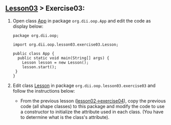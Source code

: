 ## [Lesson03](index.md) > Exercise03:

1. Open class [App](../../app/src/main/java/org/dii/oop/App.java) in package `org.dii.oop.App` and edit the code as display below: 
   ```
   package org.dii.oop;

   import org.dii.oop.lesson03.exercise03.Lesson;

   public class App {
     public static void main(String[] args) {
       Lesson lesson = new Lesson();
       lesson.start();
    }
   }
   ```

2. Edit class [Lesson](../../app/src/main/java/org/dii/oop/lesson03/exercise03/Lesson.java) in package `org.dii.oop.lesson03.exercise03` and follow the instructions below:
   - From the previous lesson ([lesson02->exercise04](../lesson02/exercise04.md)), copy the previous code (all shape classes) to this package and modify the code to use a constructor to initialize the attribute used in each class. (You have to determine what is the class's attribute).
   